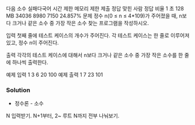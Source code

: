 다음 소수 실패다국어
시간 제한	메모리 제한	제출	정답	맞힌 사람	정답 비율
1 초	128 MB	34036	8980	7150	24.857%
문제
정수 n(0 ≤ n ≤ 4*109)가 주어졌을 때, n보다 크거나 같은 소수 중 가장 작은 소수 찾는 프로그램을 작성하시오.

입력
첫째 줄에 테스트 케이스의 개수가 주어진다. 각 테스트 케이스는 한 줄로 이루어져 있고, 정수 n이 주어진다.

출력
각각의 테스트 케이스에 대해서 n보다 크거나 같은 소수 중 가장 작은 소수를 한 줄에 하나씩 출력한다.

예제 입력 1 
3
6
20
100
예제 출력 1 
7
23
101

### Solution
- 정수론
	  - 소수

N 입력받기.
N+1부터, 
	2~ 루트 N까지 전부 나눠보기.